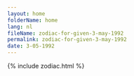 ```yaml
---
layout: home
folderName: home
lang: nl
fileName: zodiac-for-given-3-may-1992
permalink: zodiac-for-given-3-may-1992
date: 3-05-1992
---
```

{% include zodiac.html %}
